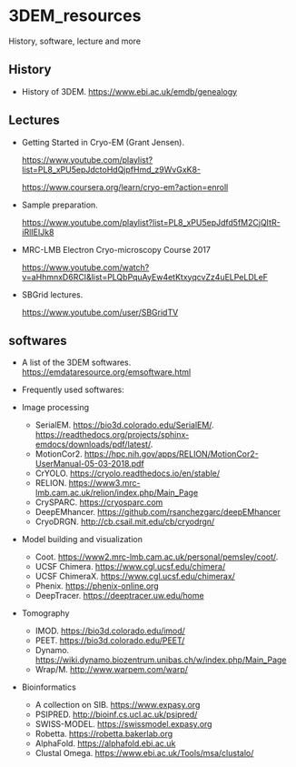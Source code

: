 # 3DEM_resources
History, software, lecture and more

## History

- History of 3DEM. 
https://www.ebi.ac.uk/emdb/genealogy


## Lectures
- Getting Started in Cryo-EM (Grant Jensen). 
    
    https://www.youtube.com/playlist?list=PL8_xPU5epJdctoHdQjpfHmd_z9WvGxK8-
    
    https://www.coursera.org/learn/cryo-em?action=enroll

- Sample preparation.
    
    https://www.youtube.com/playlist?list=PL8_xPU5epJdfd5fM2CjQItR-iRlIEIJk8
    
- MRC-LMB Electron Cryo-microscopy Course 2017
    
    https://www.youtube.com/watch?v=aHhmnxD6RCI&list=PLQbPquAyEw4etKtxyqcvZz4uELPeLDLeF
    
- SBGrid lectures.

    https://www.youtube.com/user/SBGridTV

## softwares

- A list of the 3DEM softwares. 
https://emdataresource.org/emsoftware.html

- Frequently used softwares:
- Image processing
    - SerialEM. https://bio3d.colorado.edu/SerialEM/. https://readthedocs.org/projects/sphinx-emdocs/downloads/pdf/latest/.
    - MotionCor2. https://hpc.nih.gov/apps/RELION/MotionCor2-UserManual-05-03-2018.pdf
    - CrYOLO. https://cryolo.readthedocs.io/en/stable/
    - RELION. https://www3.mrc-lmb.cam.ac.uk/relion/index.php/Main_Page
    - CrySPARC. https://cryosparc.com
    - DeepEMhancer. https://github.com/rsanchezgarc/deepEMhancer
    - CryoDRGN. http://cb.csail.mit.edu/cb/cryodrgn/
    
- Model building and visualization
    - Coot. https://www2.mrc-lmb.cam.ac.uk/personal/pemsley/coot/. 
    - UCSF Chimera. https://www.cgl.ucsf.edu/chimera/
    - UCSF ChimeraX. https://www.cgl.ucsf.edu/chimerax/
    - Phenix. https://phenix-online.org
    - DeepTracer. https://deeptracer.uw.edu/home

- Tomography
    - IMOD. https://bio3d.colorado.edu/imod/
    - PEET. https://bio3d.colorado.edu/PEET/
    - Dynamo. https://wiki.dynamo.biozentrum.unibas.ch/w/index.php/Main_Page
    - Wrap/M. http://www.warpem.com/warp/

- Bioinformatics
    - A collection on SIB. https://www.expasy.org
    - PSIPRED. http://bioinf.cs.ucl.ac.uk/psipred/
    - SWISS-MODEL. https://swissmodel.expasy.org
    - Robetta. https://robetta.bakerlab.org
    - AlphaFold. https://alphafold.ebi.ac.uk
    - Clustal Omega. https://www.ebi.ac.uk/Tools/msa/clustalo/
   
